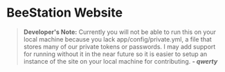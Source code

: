 # BeeStation Website

> **Developer's Note:** Currently you will not be able to run this on your local machine because you lack app/config/private.yml, a file that stores many of our private tokens or passwords. I may add support for running without it in the near future so it is easier to setup an instance of the site on your local machine for contributing. ***- qwerty***
